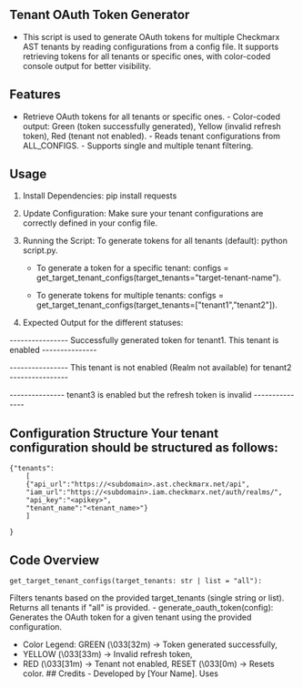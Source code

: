 ## Tenant OAuth Token Generator 
- This script is used to generate OAuth tokens for multiple Checkmarx AST tenants by reading configurations from a config file. It supports retrieving tokens for all tenants or specific ones, with color-coded console output for better visibility. 

## Features 
- Retrieve OAuth tokens for all tenants or specific ones. - Color-coded output: Green (token successfully generated), Yellow (invalid refresh token), Red (tenant not enabled). - Reads tenant configurations from ALL_CONFIGS. - Supports single and multiple tenant filtering.

## Usage 

1) Install Dependencies: 
pip install requests 

2) Update Configuration: Make sure your tenant configurations are correctly defined in your config file. 

3) Running the Script: To generate tokens for all tenants (default): python script.py. 

    - To generate a token for a specific tenant: configs = get_target_tenant_configs(target_tenants="target-tenant-name"). 

    - To generate tokens for multiple tenants: configs = get_target_tenant_configs(target_tenants=["tenant1","tenant2"]). 

4) Expected Output for the different statuses: 

---------------- Successfully generated token for tenant1. This tenant is enabled --------------- 

---------------- This tenant is not enabled (Realm not available) for tenant2 ----------------

--------------- tenant3 is enabled but the refresh token is invalid --------------- 

## Configuration Structure Your tenant configuration should be structured as follows: 

```
{"tenants":
    [
    {"api_url":"https://<subdomain>.ast.checkmarx.net/api",
    "iam_url":"https://<subdomain>.iam.checkmarx.net/auth/realms/",
    "api_key":"<apikey>",
    "tenant_name":"<tenant_name>"}
    ]
    
}
```


## Code Overview 
``` 
get_target_tenant_configs(target_tenants: str | list = "all"):
```
Filters tenants based on the provided target_tenants (single string or list). Returns all tenants if "all" is provided. - generate_oauth_token(config): Generates the OAuth token for a given tenant using the provided configuration. 

- Color Legend: GREEN (\033[32m) → Token generated successfully, 
- YELLOW (\033[33m) → Invalid refresh token, 
- RED (\033[31m) → Tenant not enabled, RESET (\033[0m) → Resets color. ## Credits - Developed by [Your Name]. Uses 
